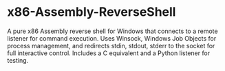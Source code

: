 # x86-Assembly-ReverseShell
A pure x86 Assembly reverse shell for Windows that connects to a remote listener for command execution. Uses Winsock, Windows Job Objects for process management, and redirects stdin, stdout, stderr to the socket for full interactive control. Includes a C equivalent and a Python listener for testing.
